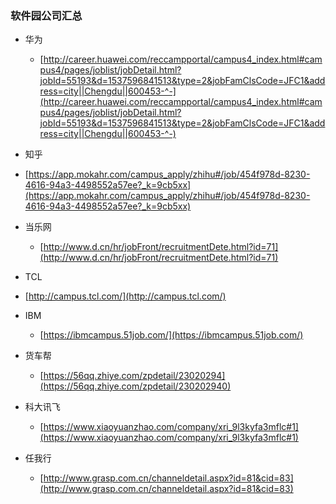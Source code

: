 ### 软件园公司汇总

- 华为
	- [http://career.huawei.com/reccampportal/campus4_index.html#campus4/pages/joblist/jobDetail.html?jobId=55193&d=1537596841513&type=2&jobFamClsCode=JFC1&address=city||Chengdu||600453-^-](http://career.huawei.com/reccampportal/campus4_index.html#campus4/pages/joblist/jobDetail.html?jobId=55193&d=1537596841513&type=2&jobFamClsCode=JFC1&address=city||Chengdu||600453-^-)

- 知乎
 - [https://app.mokahr.com/campus_apply/zhihu#/job/454f978d-8230-4616-94a3-4498552a57ee?_k=9cb5xx](https://app.mokahr.com/campus_apply/zhihu#/job/454f978d-8230-4616-94a3-4498552a57ee?_k=9cb5xx)

- 当乐网
	- [http://www.d.cn/hr/jobFront/recruitmentDete.html?id=71](http://www.d.cn/hr/jobFront/recruitmentDete.html?id=71)

- TCL
 - [http://campus.tcl.com/](http://campus.tcl.com/)


- IBM
	- [https://ibmcampus.51job.com/](https://ibmcampus.51job.com/)


- 货车帮
	- [https://56qq.zhiye.com/zpdetail/23020294](https://56qq.zhiye.com/zpdetail/230202940) 
	

- 科大讯飞
	- [https://www.xiaoyuanzhao.com/company/xri_9l3kyfa3mflc#1](https://www.xiaoyuanzhao.com/company/xri_9l3kyfa3mflc#1)

- 任我行
	- [http://www.grasp.com.cn/channeldetail.aspx?id=81&cid=83](http://www.grasp.com.cn/channeldetail.aspx?id=81&cid=83)
	 
